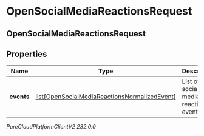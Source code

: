 # OpenSocialMediaReactionsRequest

## OpenSocialMediaReactionsRequest

## Properties

|Name | Type | Description | Notes|
|------------ | ------------- | ------------- | -------------|
| **events** | [list[OpenSocialMediaReactionsNormalizedEvent]](OpenSocialMediaReactionsNormalizedEvent) | List of open social media reaction events | |



_PureCloudPlatformClientV2 232.0.0_
